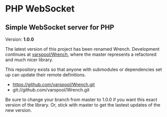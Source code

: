<!-- vim: set tw=79 sw=4 ts=4 et ft=markdown : -->
# PHP WebSocket
## Simple WebSocket server for PHP

Version: **1.0.0**

The latest version of this project has been renamed Wrench. Development
continues at [varspool/Wrench](https://github.com/varspool/Wrench), where the
master represents a refactored and much nicer library.

This repository exists so that anyone with submodules or dependencies set up
can update their remote definitions.

 - https://github.com/varspool/Wrench.git
 - git://github.com/varspool/Wrench.git

Be sure to change your branch from master to 1.0.0 if you want this exact
version of the library. Or, stick with master to get the lastest updates of the
new version.
